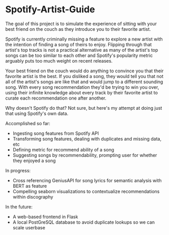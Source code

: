 # Spotify-Artist-Guide

The goal of this project is to simulate the experience of sitting with your best friend on the couch as they introduce you to their favorite artist.

Spotify is currently criminally missing a feature to explore a new artist with the intention of finding a song of theirs to enjoy. Flipping through that artist's top tracks is not a practical alternative as many of the artist's top songs can be too similar to each other and Spotify's popularity metric arguably puts too much weight on recent releases.

Your best friend on the couch would do anything to convince you that their favorite artist is the best. If you disliked a song, they would tell you that not all of the artist's songs are like that and would jump to a different sounding song. With every song recommendation they'd be trying to win you over, using their infinite knowledge about every track by their favorite artist to curate each recommendation one after another.

Why doesn't Spotify do that? Not sure, but here's my attempt at doing just that using Spotify's own data.

Accomplished so far:
- Ingesting song features from Spotify API
- Transforming song features, dealing with duplicates and missing data, etc
- Defining metric for recommend ability of a song
- Suggesting songs by recommendability, prompting user for whether they enjoyed a song

In progress:
- Cross referencing GeniusAPI for song lyrics for semantic analysis with BERT as feature
- Compelling seaborn visualizations to contextualize recommendations within discography

In the future:
- A web-based frontend in Flask
- A local PostGreSQL database to avoid duplicate lookups so we can scale userbase
